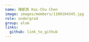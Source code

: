 ```yaml
---
name: 陳凱筑 Kai-Chu Chen 
image: images/members/1100104345.jpg 
role: undergrad
group: alum
links:
  github: link_to_github 
---
```

